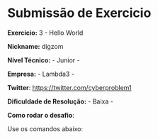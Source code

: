 # Submissão de Exercicio

**Exercicio:** 3 - Hello World

**Nickname:** digzom

**Nível Técnico:** - Junior -

**Empresa:** - Lambda3 -

**Twitter**: https://twitter.com/cyberproblem1

**Dificuldade de Resolução:** - Baixa -

**Como rodar o desafio**:

Use os comandos abaixo: